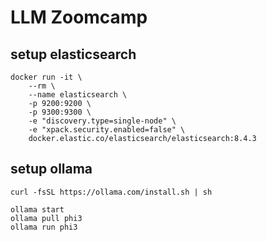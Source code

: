 # LLM Zoomcamp

## setup elasticsearch


```
docker run -it \
    --rm \
    --name elasticsearch \
    -p 9200:9200 \
    -p 9300:9300 \
    -e "discovery.type=single-node" \
    -e "xpack.security.enabled=false" \
    docker.elastic.co/elasticsearch/elasticsearch:8.4.3
```

## setup ollama

```
curl -fsSL https://ollama.com/install.sh | sh

ollama start
ollama pull phi3
ollama run phi3
```


